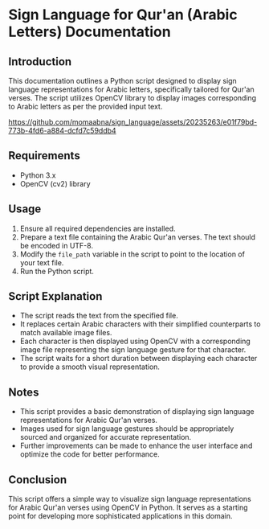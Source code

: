 # Sign Language for Qur'an (Arabic Letters) Documentation

## Introduction
This documentation outlines a Python script designed to display sign language representations for Arabic letters, specifically tailored for Qur'an verses. The script utilizes OpenCV library to display images corresponding to Arabic letters as per the provided input text.
<br />



https://github.com/momaabna/sign_language/assets/20235263/e01f79bd-773b-4fd6-a884-dcfd7c59ddb4


## Requirements
- Python 3.x
- OpenCV (cv2) library

## Usage
1. Ensure all required dependencies are installed.
2. Prepare a text file containing the Arabic Qur'an verses. The text should be encoded in UTF-8.
3. Modify the `file_path` variable in the script to point to the location of your text file.
4. Run the Python script.

## Script Explanation
- The script reads the text from the specified file.
- It replaces certain Arabic characters with their simplified counterparts to match available image files.
- Each character is then displayed using OpenCV with a corresponding image file representing the sign language gesture for that character.
- The script waits for a short duration between displaying each character to provide a smooth visual representation.

## Notes
- This script provides a basic demonstration of displaying sign language representations for Arabic Qur'an verses.
- Images used for sign language gestures should be appropriately sourced and organized for accurate representation.
- Further improvements can be made to enhance the user interface and optimize the code for better performance.

## Conclusion
This script offers a simple way to visualize sign language representations for Arabic Qur'an verses using OpenCV in Python. It serves as a starting point for developing more sophisticated applications in this domain.
